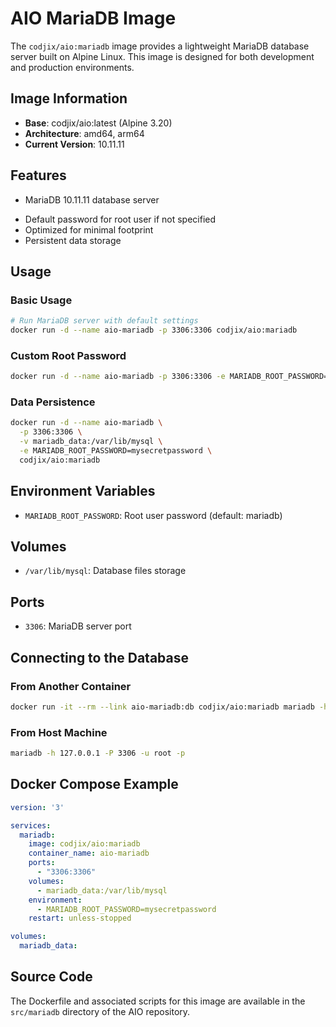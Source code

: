 # AIO MariaDB Image

The `codjix/aio:mariadb` image provides a lightweight MariaDB database server built on Alpine Linux. This image is designed for both development and production environments.

## Image Information

- **Base**: codjix/aio:latest (Alpine 3.20)
- **Architecture**: amd64, arm64
- **Current Version**: 10.11.11

## Features

- MariaDB 10.11.11 database server
<!-- - Automatic initialization and database creation(soon) -->
- Default password for root user if not specified
- Optimized for minimal footprint
- Persistent data storage

## Usage

### Basic Usage

```bash
# Run MariaDB server with default settings
docker run -d --name aio-mariadb -p 3306:3306 codjix/aio:mariadb
```

### Custom Root Password

```bash
docker run -d --name aio-mariadb -p 3306:3306 -e MARIADB_ROOT_PASSWORD=mysecretpassword codjix/aio:mariadb
```

### Data Persistence

```bash
docker run -d --name aio-mariadb \
  -p 3306:3306 \
  -v mariadb_data:/var/lib/mysql \
  -e MARIADB_ROOT_PASSWORD=mysecretpassword \
  codjix/aio:mariadb
```

## Environment Variables

- `MARIADB_ROOT_PASSWORD`: Root user password (default: mariadb)

## Volumes

- `/var/lib/mysql`: Database files storage

## Ports

- `3306`: MariaDB server port

## Connecting to the Database

### From Another Container

```bash
docker run -it --rm --link aio-mariadb:db codjix/aio:mariadb mariadb -h db -u root -p
```

### From Host Machine

```bash
mariadb -h 127.0.0.1 -P 3306 -u root -p
```

## Docker Compose Example

```yaml
version: '3'

services:
  mariadb:
    image: codjix/aio:mariadb
    container_name: aio-mariadb
    ports:
      - "3306:3306"
    volumes:
      - mariadb_data:/var/lib/mysql
    environment:
      - MARIADB_ROOT_PASSWORD=mysecretpassword
    restart: unless-stopped

volumes:
  mariadb_data:
```

## Source Code

The Dockerfile and associated scripts for this image are available in the `src/mariadb` directory of the AIO repository.